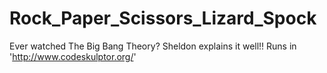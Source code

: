# Rock_Paper_Scissors_Lizard_Spock
Ever watched The Big Bang Theory? Sheldon explains it well!!
Runs in 'http://www.codeskulptor.org/'
